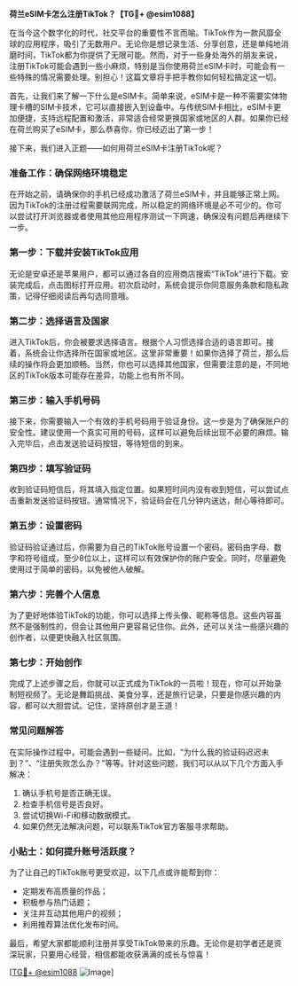 **荷兰eSIM卡怎么注册TikTok？【TG💪+ @esim1088】**

在当今这个数字化的时代，社交平台的重要性不言而喻。TikTok作为一款风靡全球的应用程序，吸引了无数用户。无论你是想记录生活、分享创意，还是单纯地消磨时间，TikTok都为你提供了无限可能。然而，对于一些身处海外的朋友来说，注册TikTok可能会遇到一些小麻烦，特别是当你使用荷兰eSIM卡时，可能会有一些特殊的情况需要处理。别担心！这篇文章将手把手教你如何轻松搞定这一切。

首先，让我们来了解一下什么是eSIM卡。简单来说，eSIM卡是一种不需要实体物理卡槽的SIM卡技术，它可以直接嵌入到设备中。与传统SIM卡相比，eSIM卡更加便捷，支持远程配置和激活，非常适合经常更换国家或地区的人群。如果你已经在荷兰购买了eSIM卡，那么恭喜你，你已经迈出了第一步！

接下来，我们进入正题——如何用荷兰eSIM卡注册TikTok呢？

### **准备工作：确保网络环境稳定**
在开始之前，请确保你的手机已经成功激活了荷兰eSIM卡，并且能够正常上网。因为TikTok的注册过程需要联网完成，所以稳定的网络环境是必不可少的。你可以尝试打开浏览器或者使用其他应用程序测试一下网速，确保没有问题后再继续下一步。

### **第一步：下载并安装TikTok应用**
无论是安卓还是苹果用户，都可以通过各自的应用商店搜索“TikTok”进行下载。安装完成后，点击图标打开应用。初次启动时，系统会提示你同意服务条款和隐私政策，记得仔细阅读后再勾选同意哦。

### **第二步：选择语言及国家**
进入TikTok后，你会被要求选择语言。根据个人习惯选择合适的语言即可。接着，系统会让你选择所在国家或地区。这里非常重要！如果你选择了荷兰，那么后续的操作将会更加顺畅。当然，你也可以选择其他国家，但需要注意的是，不同地区的TikTok版本可能存在差异，功能上也有所不同。

### **第三步：输入手机号码**
接下来，你需要输入一个有效的手机号码用于验证身份。这一步是为了确保账户的安全性。建议使用一个真实可用的号码，这样可以避免后续出现不必要的麻烦。输入完毕后，点击发送验证码按钮，等待短信的到来。

### **第四步：填写验证码**
收到验证码短信后，将其填入指定位置。如果短时间内没有收到短信，可以尝试点击重新发送验证码按钮。通常情况下，验证码会在几分钟内送达，耐心等待即可。

### **第五步：设置密码**
验证码验证通过后，你需要为自己的TikTok账号设置一个密码。密码由字母、数字和符号组成，至少8位以上，这样可以有效保护你的账户安全。同时，尽量避免使用过于简单的密码，以免被他人破解。

### **第六步：完善个人信息**
为了更好地体验TikTok的功能，你可以选择上传头像、昵称等信息。这些内容虽然不是强制性的，但会让其他用户更容易记住你。此外，还可以关注一些感兴趣的创作者，以便更快融入社区氛围。

### **第七步：开始创作**
完成了上述步骤之后，你就可以正式成为TikTok的一员啦！现在，你可以开始录制短视频了。无论是舞蹈挑战、美食分享，还是旅行记录，只要是你感兴趣的内容，都可以大胆尝试。记住，坚持原创才是王道！

### **常见问题解答**
在实际操作过程中，可能会遇到一些疑问。比如，“为什么我的验证码迟迟未到？”、“注册失败怎么办？”等等。针对这些问题，我们可以从以下几个方面入手解决：

1. 确认手机号是否正确无误。
2. 检查手机信号是否良好。
3. 尝试切换Wi-Fi和移动数据模式。
4. 如果仍然无法解决问题，可以联系TikTok官方客服寻求帮助。

### **小贴士：如何提升账号活跃度？**
为了让自己的TikTok账号更受欢迎，以下几点或许能帮到你：
- 定期发布高质量的作品；
- 积极参与热门话题；
- 关注并互动其他用户的视频；
- 利用推荐算法优化发布时间。

最后，希望大家都能顺利注册并享受TikTok带来的乐趣。无论你是初学者还是资深玩家，只要用心经营，相信都能收获满满的成长与惊喜！

[[TG💪+ @esim1088](https://t.me/s/esim1088) ![Image](https://i.postimg.cc/4NQfJmqS/Snipaste-2025-05-13-00-14-12.png)]